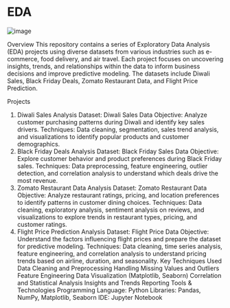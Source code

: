 # EDA
![image](https://github.com/user-attachments/assets/2b577814-fc5b-487d-ab84-04d8d2511f01)

Overview
This repository contains a series of Exploratory Data Analysis (EDA) projects using diverse datasets from various industries such as e-commerce, food delivery, and air travel. Each project focuses on uncovering insights, trends, and relationships within the data to inform business decisions and improve predictive modeling. The datasets include Diwali Sales, Black Friday Deals, Zomato Restaurant Data, and Flight Price Prediction.

Projects
1. Diwali Sales Analysis
Dataset: Diwali Sales Data
Objective: Analyze customer purchasing patterns during Diwali and identify key sales drivers.
Techniques: Data cleaning, segmentation, sales trend analysis, and visualizations to identify popular products and customer demographics.
2. Black Friday Deals Analysis
Dataset: Black Friday Sales Data
Objective: Explore customer behavior and product preferences during Black Friday sales.
Techniques: Data preprocessing, feature engineering, outlier detection, and correlation analysis to understand which deals drive the most revenue.
3. Zomato Restaurant Data Analysis
Dataset: Zomato Restaurant Data
Objective: Analyze restaurant ratings, pricing, and location preferences to identify patterns in customer dining choices.
Techniques: Data cleaning, exploratory analysis, sentiment analysis on reviews, and visualizations to explore trends in restaurant types, pricing, and customer ratings.
4. Flight Price Prediction Analysis
Dataset: Flight Price Data
Objective: Understand the factors influencing flight prices and prepare the dataset for predictive modeling.
Techniques: Data cleaning, time series analysis, feature engineering, and correlation analysis to understand pricing trends based on airline, duration, and seasonality.
Key Techniques Used
Data Cleaning and Preprocessing
Handling Missing Values and Outliers
Feature Engineering
Data Visualization (Matplotlib, Seaborn)
Correlation and Statistical Analysis
Insights and Trends Reporting
Tools & Technologies
Programming Language: Python
Libraries: Pandas, NumPy, Matplotlib, Seaborn
IDE: Jupyter Notebook
